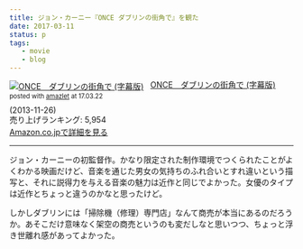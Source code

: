 ```yaml
---
title: ジョン・カーニー『ONCE ダブリンの街角で』を観た
date: 2017-03-11
status: p
tags:
   - movie
   - blog
---
```


<div class="amazlet-box" style="margin-bottom:0px;"><div class="amazlet-image" style="float:left;margin:0px 12px 1px 0px;"><a href="http://www.amazon.co.jp/exec/obidos/ASIN/B00GNKMDG0/dotimpact-22/ref=nosim/" name="amazletlink" target="_blank"><img src="https://images-fe.ssl-images-amazon.com/images/I/51TTkDrP9oL._SL160_.jpg" alt="ONCE　ダブリンの街角で (字幕版)" style="border: none;" /></a></div><div class="amazlet-info" style="line-height:120%; margin-bottom: 10px"><div class="amazlet-name" style="margin-bottom:10px;line-height:120%"><a href="http://www.amazon.co.jp/exec/obidos/ASIN/B00GNKMDG0/dotimpact-22/ref=nosim/" name="amazletlink" target="_blank">ONCE　ダブリンの街角で (字幕版)</a><div class="amazlet-powered-date" style="font-size:80%;margin-top:5px;line-height:120%">posted with <a href="http://www.amazlet.com/" title="amazlet" target="_blank">amazlet</a> at 17.03.22</div></div><div class="amazlet-detail"> (2013-11-26)<br />売り上げランキング: 5,954<br /></div><div class="amazlet-sub-info" style="float: left;"><div class="amazlet-link" style="margin-top: 5px"><a href="http://www.amazon.co.jp/exec/obidos/ASIN/B00GNKMDG0/dotimpact-22/ref=nosim/" name="amazletlink" target="_blank">Amazon.co.jpで詳細を見る</a></div></div></div><div class="amazlet-footer" style="clear: left"></div></div>

---

ジョン・カーニーの初監督作。かなり限定された制作環境でつくられたことがよくわかる映画だけど、音楽を通じた男女の気持ちのふれ合いとすれ違いという描写と、それに説得力を与える音楽の魅力は近作と同じでよかった。女優のタイプは近作とちょっと違うのかなと思ったけど。

しかしダブリンには「掃除機（修理）専門店」なんて商売が本当にあるのだろうか。あそこだけ意味なく架空の商売というのも変だしなと思いつつ、ちょっと浮き世離れ感があってよかった。
